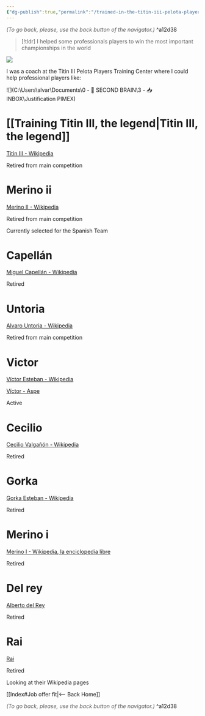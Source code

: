 ```yaml
---
{"dg-publish":true,"permalink":"/trained-in-the-titin-iii-pelota-players-training-center/","dgHomeLink":true,"dgPassFrontmatter":false,"dgShowBacklinks":false,"dgShowLocalGraph":false,"dgShowInlineTitle":false}
---
```




<div class="transclusion internal-embed is-loaded"><div class="markdown-embed">




<font color="#595959">*(To go back, please, use the back button of the navigator.)*</font> 
^a12d38



</div></div>


> [!tldr] 
> I helped some professionals players to win the most important championships in the world


![](https://i.imgur.com/1FYWDvV.jpg)

I was a coach at the Titin III Pelota Players Training Center where I could help professional players like:

![](C:\Users\alvar\Documents\0 - 🧠 SECOND BRAIN\3 - 📥 INBOX\Justification PIMEX)

# [[Training Titin III, the legend|Titin III, the legend]]

[Titin III - Wikipedia](https://es.wikipedia.org/wiki/Augusto_Ib%C3%A1%C3%B1ez_Sacrist%C3%A1n)

Retired from main competition

# Merino ii

[Merino II - Wikipedia](https://es.wikipedia.org/wiki/Merino_II)

Retired from main competition

Currently selected for the Spanish Team

# Capellán

[Miguel Capellán - Wikipedia](https://es.wikipedia.org/wiki/Miguel_Capell%C3%A1n_del_Val)

Retired

# Untoria

[Alvaro Untoria - Wikipedia](https://es.wikipedia.org/wiki/%C3%81lvaro_Untoria)

Retired from main competition

# Victor

[Víctor Esteban - Wikipedia](https://es.wikipedia.org/wiki/V%C3%ADctor_Esteban_Tercilla)

[Víctor - Aspe](https://aspepelota.eus/portfolio/victor/)

Active

# Cecilio

[Cecilio Valgañón - Wikipedia](https://es.wikipedia.org/wiki/Cecilio_Valga%C3%B1%C3%B3n)

Retired

# Gorka

[Gorka Esteban - Wikipedia](https://es.wikipedia.org/wiki/Gorka_Esteban_Tercilla)

Retired

# Merino i

[Merino I - Wikipedia, la enciclopedia libre](https://es.wikipedia.org/wiki/Miguel_Merino_Soto)

Retired

# Del rey

[Alberto del Rey](https://www.marca.com/2010/05/02/mas_deportes/otros_deportes/1272816873.html)

Retired

# Rai

[Rai](https://www.larioja.com/20090310/deportes/pelota/hasta-vista-20090310.html)

Retired

Looking at their Wikipedia pages


<div class="transclusion internal-embed is-loaded"><div class="markdown-embed">





[[Index#Job offer fit|<-- Back Home]]

<div class="transclusion internal-embed is-loaded"><div class="markdown-embed">




<font color="#595959">*(To go back, please, use the back button of the navigator.)*</font> 
^a12d38



</div></div>


</div></div>


